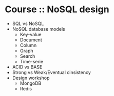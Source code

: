 # Course :: NoSQL design
* SQL vs NoSQL
* NoSQL database models
  * Key-value
  * Document
  * Column
  * Graph
  * Search
  * Time-serie
* ACID vs BASE
* Strong vs Weak/Eventual cinsistency
* Design workshop
  * MongoDB
  * Redis